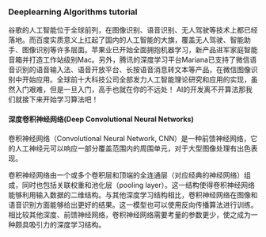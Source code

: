 ### Deeplearning Algorithms tutorial
谷歌的人工智能位于全球前列，在图像识别、语音识别、无人驾驶等技术上都已经落地。而百度实质意义上扛起了国内的人工智能的大旗，覆盖无人驾驶、智能助手、图像识别等许多层面。苹果业已开始全面拥抱机器学习，新产品进军家庭智能音箱并打造工作站级别Mac。另外，腾讯的深度学习平台Mariana已支持了微信语音识别的语音输入法、语音开放平台、长按语音消息转文本等产品，在微信图像识别中开始应用。全球前十大科技公司全部发力人工智能理论研究和应用的实现，虽然入门艰难，但是一旦入门，高手也就在你的不远处！
AI的开发离不开算法那我们就接下来开始学习算法吧！

#### 深度卷积神经网络(Deep Convolutional Neural Networks)

卷积神经网络（Convolutional Neural Network, CNN）是一种前馈神经网络，它的人工神经元可以响应一部分覆盖范围内的周围单元，对于大型图像处理有出色表现。

卷积神经网络由一个或多个卷积层和顶端的全连通层（对应经典的神经网络）组成，同时也包括关联权重和池化层（pooling layer）。这一结构使得卷积神经网络能够利用输入数据的二维结构。与其他深度学习结构相比，卷积神经网络在图像和语音识别方面能够给出更好的结果。这一模型也可以使用反向传播算法进行训练。相比较其他深度、前馈神经网络，卷积神经网络需要考量的参数更少，使之成为一种颇具吸引力的深度学习结构。
